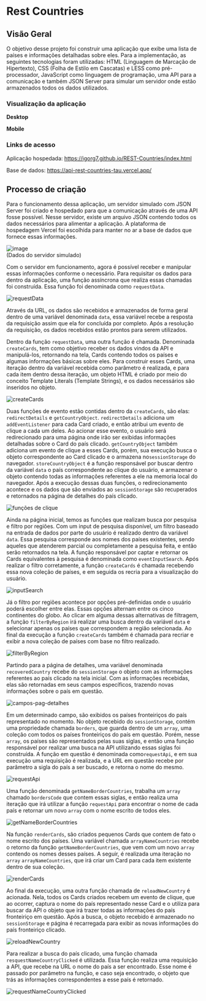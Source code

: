 # Rest Countries 

## Visão Geral

O objetivo desse projeto foi construir uma aplicação que exibe uma lista de países e informações detalhadas sobre eles. Para a implementação, as seguintes tecnologias foram utilizadas: HTML (Linguagem de Marcação de Hipertexto), CSS (Folha de Estilo em Cascatas) e LESS como pré-processador, JavaScript como linguagem de programação, uma API para a comunicação e também JSON Server para simular um servidor onde estão armazenados todos os dados utilizados.

### Visualização da aplicação

**Desktop**

**Mobile**

### Links de acesso

Aplicação hospedada: https://igorg7.github.io/REST-Countries/index.html

Base de dados: https://api-rest-countries-tau.vercel.app/

## Processo de criação

Para o funcionamento dessa aplicação, um servidor simulado com JSON Server foi criado e hospedado para que a comunicação através de uma API fosse possível. Nesse servidor, existe um arquivo JSON contendo todos os dados necessários para alimentar a aplicação. A plataforma de hospedagem Vercel foi escolhida para manter no ar a base de dados que fornece essas informações.

![image](https://github.com/user-attachments/assets/f3bf3838-0b45-4cf9-89a0-c35b50d3ab1d)
<br/> (Dados do servidor simulado)

Com o servidor em funcionamento, agora é possível receber e manipular essas informações conforme o necessário. Para requisitar os dados para dentro da aplicação, uma função assíncrona que realiza essas chamadas foi construída. Essa função foi denominada como `requestData`.

![requestData](https://github.com/user-attachments/assets/6c6a8437-4b30-4470-afca-080e78a09ca0)

Através da URL, os dados são recebidos e armazenados de forma geral dentro de uma variável denominada `data`, essa variável recebe a resposta da requisição assim que ela for concluída por completo. Após a resolução da requisição, os dados recebidos estão prontos para serem utilizados.

Dentro da função `requestData`, uma outra função é chamada. Denominada `createCards`, tem como objetivo receber os dados vindos da API e manipulá-los, retornando na tela, Cards contendo todos os países e algumas informações básicas sobre eles. Para construir esses Cards, uma iteração dentro da variável recebida como parâmetro é realizada, e para cada item dentro dessa iteração, um objeto HTML é criado por meio do conceito Template Literals (Template Strings), e os dados necessários são inseridos no objeto.

![createCards](https://github.com/user-attachments/assets/0462c4d3-603f-4d4a-92ad-4e79cf993c5f)

Duas funções de evento estão contidas dentro da `createCards`, são elas: `redirectDetails` e `getCountryObject`. `redirectDetails` adiciona um `addEventListener` para cada Card criado, e então atribui um evento de clique a cada um deles. Ao acionar esse evento, o usuário será redirecionado para uma página onde irão ser exibidas informações detalhadas sobre o Card do país clicado. `getCountryObject` também adiciona um evento de clique a esses Cards, porém, sua execução busca o objeto correspondente ao Card clicado e o armazena no`sessionStorage` do navegador. `storeCountryObject` é a função responsável por buscar dentro da variável `data` o país correspondente ao clique do usuário, e armazenar o objeto contendo todas as informações referentes a ele na memoria local do navegador. Após a execução dessas duas funções, o redirecionamento acontece e os dados que são enviados ao `sessionStorage` são recuperados e retornados na página de detalhes do país clicado.

![funções de clique](https://github.com/user-attachments/assets/562868ec-c09a-426a-9ca1-2090304f902e)

Ainda na página inicial, temos as funções que realizam busca por pesquisa e filtro por regiões. Com um input de pesquisa disponível, um filtro baseado na entrada de dados por parte do usuário é realizado dentro da variável `data`. Essa pesquisa corresponde aos nomes dos países existentes, sendo aqueles que atenderem parcial ou completamente a pesquisa feita, e então serão retornados na tela. A função responsável por captar e retornar os Cards equivalentes à pesquisa é denominada como `eventInputSearch`. Após realizar o filtro corretamente, a função `createCards` é chamada recebendo essa nova coleção de países, e em seguida os recria para a visualização do usuário.

![inputSearch](https://github.com/user-attachments/assets/2afe17da-5a14-499f-80c1-2fb0114baa5c)

Já o filtro por regiões acontece por opções pré-definidas onde o usuário poderá escolher entre elas. Essas opções alternam entre os cinco continentes do globo. Ao clicar em alguma dessas alternativas de filtragem, a função `filterByRegion` irá realizar uma busca dentro da variável `data` e selecionar apenas os países que correspondem a região selecionada. Ao final da execução a função `createCards` também é chamada para recriar e exibir a nova coleção de países com base no filtro realizado.

![filterByRegion](https://github.com/user-attachments/assets/56988b70-0228-4658-82e3-c15538d1d479)

Partindo para a página de detalhes, uma variável denominada `recoveredCountry` recebe do `sessionStorage` o objeto com as informações referentes ao país clicado na tela inicial. Com as informações recebidas, elas são retornadas em seus campos específicos, trazendo novas informações sobre o país em questão.

![campos-pag-detalhes](https://github.com/user-attachments/assets/d34ff962-04dc-45d5-b186-8710dafb7666)

Em um determinado campo, são exibidos os países fronteiriços do país representado no momento. No objeto recebido do `sessionStorage`, contém uma propriedade chamada `borders`, que guarda dentro de um `array`, uma coleção com todos os países fronteiriços do país em questão. Porém, nesse `array`, os países são representados pelas suas siglas, e então uma função responsável por realizar uma busca na API utilizando essas siglas foi construída. A função em questão é denominada como`requestApi`, e em sua execução uma requisição é realizada, e a URL em questão recebe por parâmetro a sigla do país a ser buscado, e retorna o nome do mesmo.

![requestApi](https://github.com/user-attachments/assets/f9d8d793-1926-4612-b0b6-fdcfac1370e9)

Uma função denominada `getNameBorderCountries`, trabalha um `array` chamado `bordersCode` que contem essas siglas, e então realiza uma iteração que irá utilizar a função `requestApi` para encontrar o nome de cada país e retornar um novo `array` com o nome escrito de todos eles.

![getNameBorderCountries](https://github.com/user-attachments/assets/6fc23107-bbbb-41e5-9b7a-0b6c7bc85e0a)

Na função `renderCards`, são criados pequenos Cards que contem de fato o nome escrito dos países. Uma variável chamada `arrayNameCountries` recebe o retorno da função `getNameBorderCountries`, que vem com um novo `array` contendo os nomes desses países. A seguir, é realizada uma iteração no `array` `arrayNameCountries`, que irá criar um Card para cada item existente dentro de sua coleção.

![renderCards](https://github.com/user-attachments/assets/476179ad-2899-4e26-89a4-bdcfeec75eb8)

Ao final da execução, uma outra função chamada de `reloadNewCountry` é acionada. Nela, todos os Cards criados recebem um evento de clique, que ao ocorrer, captura o nome do país representado nesse Card e o utiliza para buscar da API o objeto que irá trazer todas as informações do país fronteiriço em questão. Após a busca, o objeto recebido é armazenado no `sessionStorage` e página é recarregada para exibir as novas informações do país fronteiriço clicado.

![reloadNewCountry](https://github.com/user-attachments/assets/c21ab739-5661-45cc-b060-b097154747a0)

Para realizar a busca do país clicado, uma função chamada `resquestNameCountryClicked` é utilizada. Essa função realiza uma requisição a API, que recebe na URL o nome do país a ser encontrado. Esse nome é passado por parâmetro na função, e caso seja encontrado, o objeto que trás as informações correspondentes a esse país é retornado.

![requestNameCountryClicked](https://github.com/user-attachments/assets/7ace4757-f0bc-45fa-b0de-f1bc70bc86f1)
